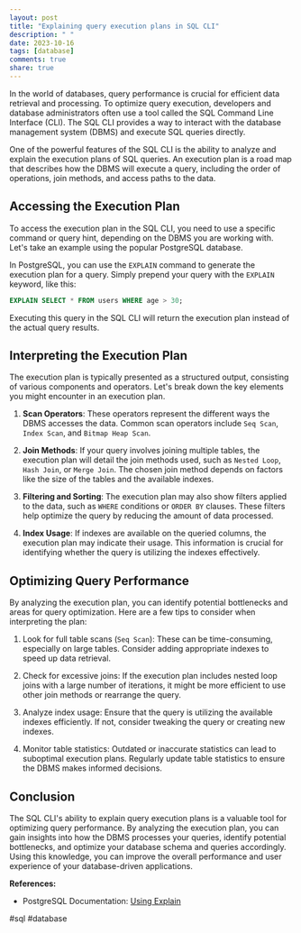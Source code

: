 ```yaml
---
layout: post
title: "Explaining query execution plans in SQL CLI"
description: " "
date: 2023-10-16
tags: [database]
comments: true
share: true
---
```


In the world of databases, query performance is crucial for efficient data retrieval and processing. To optimize query execution, developers and database administrators often use a tool called the SQL Command Line Interface (CLI). The SQL CLI provides a way to interact with the database management system (DBMS) and execute SQL queries directly.

One of the powerful features of the SQL CLI is the ability to analyze and explain the execution plans of SQL queries. An execution plan is a road map that describes how the DBMS will execute a query, including the order of operations, join methods, and access paths to the data.

## Accessing the Execution Plan

To access the execution plan in the SQL CLI, you need to use a specific command or query hint, depending on the DBMS you are working with. Let's take an example using the popular PostgreSQL database.

In PostgreSQL, you can use the `EXPLAIN` command to generate the execution plan for a query. Simply prepend your query with the `EXPLAIN` keyword, like this:

```sql
EXPLAIN SELECT * FROM users WHERE age > 30;
```

Executing this query in the SQL CLI will return the execution plan instead of the actual query results.

## Interpreting the Execution Plan

The execution plan is typically presented as a structured output, consisting of various components and operators. Let's break down the key elements you might encounter in an execution plan.

1. **Scan Operators**: These operators represent the different ways the DBMS accesses the data. Common scan operators include `Seq Scan`, `Index Scan`, and `Bitmap Heap Scan`.

2. **Join Methods**: If your query involves joining multiple tables, the execution plan will detail the join methods used, such as `Nested Loop`, `Hash Join`, or `Merge Join`. The chosen join method depends on factors like the size of the tables and the available indexes.

3. **Filtering and Sorting**: The execution plan may also show filters applied to the data, such as `WHERE` conditions or `ORDER BY` clauses. These filters help optimize the query by reducing the amount of data processed.

4. **Index Usage**: If indexes are available on the queried columns, the execution plan may indicate their usage. This information is crucial for identifying whether the query is utilizing the indexes effectively.

## Optimizing Query Performance

By analyzing the execution plan, you can identify potential bottlenecks and areas for query optimization. Here are a few tips to consider when interpreting the plan:

1. Look for full table scans (`Seq Scan`): These can be time-consuming, especially on large tables. Consider adding appropriate indexes to speed up data retrieval.

2. Check for excessive joins: If the execution plan includes nested loop joins with a large number of iterations, it might be more efficient to use other join methods or rearrange the query.

3. Analyze index usage: Ensure that the query is utilizing the available indexes efficiently. If not, consider tweaking the query or creating new indexes.

4. Monitor table statistics: Outdated or inaccurate statistics can lead to suboptimal execution plans. Regularly update table statistics to ensure the DBMS makes informed decisions.

## Conclusion

The SQL CLI's ability to explain query execution plans is a valuable tool for optimizing query performance. By analyzing the execution plan, you can gain insights into how the DBMS processes your queries, identify potential bottlenecks, and optimize your database schema and queries accordingly. Using this knowledge, you can improve the overall performance and user experience of your database-driven applications.

**References:**
- PostgreSQL Documentation: [Using Explain](https://www.postgresql.org/docs/current/sql-explain.html)

#sql #database